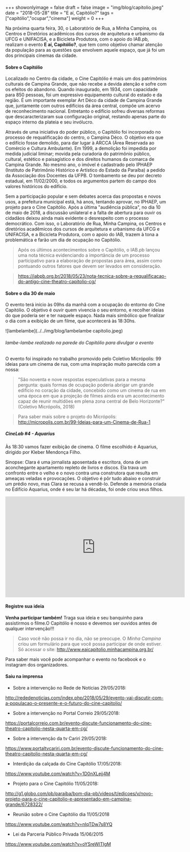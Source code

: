 



+++
showonlyimage = false
draft = false
image = "img/blog/capitolio.jpeg"
date = "2018-05-28"
title = "E aí, Capitólio?"
tags = ["capitólio","ocupar","cinema"]
weight = 0
+++

Na próxima quarta feira, 30, o Laboratório de Rua, a Minha Campina, os Centros e Diretórios acadêmicos dos cursos de arquitetura e urbanismo da UFCG e UNIFACISA, e a Bicicleta Produtora, com o apoio do IAB.pb, realizam o evento **E aí, Capitólio?**, que tem como objetivo chamar atenção da população para as questões que envolvem aquele espaço, que já foi um dos principais cinemas da cidade.
<!--more-->

<H4>Sobre o Capitólio</H4>

Localizado no Centro da cidade, o Cine Capitólio é mais um dos patrimônios culturais de Campina Grande, que não recebe a devida atenção e sofre com os efeitos do abandono. Quando inaugurado, em 1934, com capacidade para 850 pessoas, foi um expressivo equipamento cultural do estado e da região. É um importante exemplar Art Déco da cidade de Campina Grande que, juntamente com outros edifícios da área central, compõe um acervo de reconhecimento nacional. Entretanto o edifício sofreu diversas reformas que descaracterizaram sua configuração original, restando apenas parte do espaço interno da plateia e seu invólucro.

Através de uma iniciativa do poder público, o Capitólio foi incorporado no processo de requalificação do centro, o Campina Déco. O objetivo era que o edifício fosse demolido, para dar lugar à ARCCA (Área Reservada ao Comércio e Cultura Ambulante). Em 1999, a demolição foi impedida por medida judicial liminar; movida pela curadoria do patrimônio público, cultural, estético e paisagístico e dos direitos humanos da comarca de Campina Grande. No mesmo ano, o imóvel é cadastrado pelo IPHAEP (Instituto de Patrimônio Histórico e Artístico do Estado da Paraíba) a pedido da Associação dos Docentes da UFPB. O tombamento se deu por decreto estadual, em 11/02/2000, e todos os argumentos partem do campo dos valores históricos do edifício.

Sem a participação popular e sem debates acerca das propostas e novos usos, a prefeitura municipal está, há anos, tentando aprovar, no IPHAEP, um projeto para o Cine Capitólio. Após a última "audiência pública", no dia 10 de maio de 2018, a discussão unilateral e a falta de abertura para ouvir os cidadãos deixou ainda mais evidente o desrespeito com o processo democrático. Com isso, o Laboratório de Rua, Minha Campina, os Centros e diretórios acadêmicos dos cursos de arquitetura e urbanismo da UFCG e UNIFACISA, e a Bicicleta Produtora, com o apoio do IAB, trazem à tona a problemática e farão um dia de ocupação no Capitólio.

>Após os últimos acontecimentos sobre o Capitólio, o IAB.pb lançou uma nota técnica evidenciando a importância de um processo participativo para a elaboração de propostas para área, assim como pontuando outros fatores que devem ser levados em consideração.

> https://iabpb.org.br/2018/05/23/nota-tecnica-sobre-a-requalificacao-do-antigo-cine-theatro-capitolio-cg/

<H4>Sobre o dia 30 de maio</H4>

O evento terá início às 09hs da manhã com a ocupação do entorno do Cine Capitólio. O objetivo é ouvir quem vivencia o seu entorno, e recolher ideias do que poderia ser e ter naquele espaço. Nada mais simbólico que finalizar o dia com a exibição de um filme, que acontecerá às 18:30hs.

![lambelambe](../../img/blog/lambelambe capitolio.jpeg)
<H6>lambe-lambe realizado na parede do Capitólio para divulgar o evento</H6>

O evento foi inspirado no trabalho promovido pelo Coletivo Micrópolis: 99 ideias para um cinema de rua, com uma inspiração muito parecida com a nossa:

> "São noventa e nove respostas especulativas para a mesma pergunta: quais formas de ocupação poderia abrigar um grande edifício no coração da cidade, concebido como um cinema de rua em uma época em que a projeção de filmes ainda era um acontecimento capaz de reunir multidões em plena zona central de Belo Horizonte?" (Coletivo Micrópolis, 2018)

> Para saber mais sobre o projeto do Micrópolis: http://micropolis.com.br/99-Ideias-para-um-Cinema-de-Rua-1

<H5>CineLab #4 - Aquarius</H5>
Às 18:30 vamos fazer exibição de cinema. O filme escolhido é Aquarius, dirigido por Kleber Mendonça Filho.

Sinopse: Clara é uma jornalista aposentada e escritora, dona de um aconchegante apartamento repleto de livros e discos. Ela trava um confronto entre o velho e o novo contra uma construtora que resulta em ameaças veladas e provocações. O objetivo é pôr tudo abaixo e construir um prédio novo, mas Clara se recusa a vendê-lo. Defende a memória criada no Edifício Aquarius, onde é seu lar há décadas, foi onde criou seus filhos.

<iframe width="560" height="315" src="https://www.youtube.com/embed/VB-5rodvHUc" frameborder="0" allow="autoplay; encrypted-media" allowfullscreen></iframe>


<H4>Registre sua ideia</H4>

**Venha participar também!** Traga sua ideia e seu banquinho para assistirmos o filme.O Capitólio é nosso e devemos ser ouvidos antes de qualquer intervenção!!!

> Caso você não possa ir no dia, não se preocupe. O *Minha Campina* criou um formulário para que você possa participar de onde estiver. Só acessar o site: http://www.eaicapitolio.minhacampina.org.br/


Para saber mais você pode acompanhar o evento no facebook e o instagram dos organizadores.

<H4>Saiu na imprensa</H4>

* Sobre a intervenção no Rede de Notícias 29/05/2018:

http://rededenoticias.com/index.php/2018/05/29/evento-vai-discutir-com-a-populacao-o-presente-e-o-futuro-do-cine-capitolio/

* Sobre a intervenção no Portal Correio 29/05/2018:

https://portalcorreio.com.br/evento-discute-funcionamento-do-cine-theatro-capitolio-nesta-quarta-em-cg/

* Sobre a intervenção da tv Cariri 29/05/2018:

https://www.portaltvcariri.com.br/evento-discute-funcionamento-do-cine-theatro-capitolio-nesta-quarta-em-cg/

* Interdição da calçada do Cine Capitólio 17/05/2018:

https://www.youtube.com/watch?v=1D0nXLejj4M

* Projeto para o Cine Capitólio 11/05/2018:

http://g1.globo.com/pb/paraiba/bom-dia-pb/videos/t/edicoes/v/novo-projeto-para-o-cine-capitolio-e-apresentado-em-campina-grande/6728322/

* Reunião sobre o Cine Capitólio dia 11/05/2018

https://www.youtube.com/watch?v=nIqTDw7s8YQ

* Lei da Parceria Público Privada 15/06/2015

https://www.youtube.com/watch?v=oYSreWlTIgM
